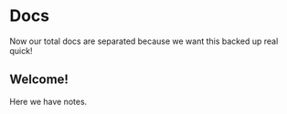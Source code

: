 # Docs
Now our total docs are separated because we want this backed up real quick!

## Welcome!

Here we have notes.